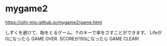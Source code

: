 # mygame2
https://oihi-mio.github.io/mygame2/game.html

しずくを避けて、飴をとるゲーム。↑のキーで傘をさすことができます。
Lifeが0になったら GAME OVER.
SCOREが150になったら GAME CLEAR!
